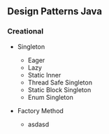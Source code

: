 ## Design Patterns Java

### Creational

- Singleton
  - Eager
  - Lazy
  - Static Inner 
  - Thread Safe Singleton
  - Static Block Singleton
  - Enum Singleton
  
- Factory Method
  - asdasd